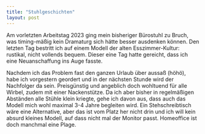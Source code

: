 ```yaml
---
title: "Stuhlgeschichten"
layout: post
---
```


Am vorletzten Arbeitstag 2023 ging mein bisheriger Bürostuhl zu Bruch, was timing-mäßig kein Dramaturg sich hätte besser ausdenken können. Den letzten Tag bestritt ich auf einem Modell der alten Esszimmer-Kultur: rustikal, nicht vollends bequem. Dieser eine Tag hatte gereicht, dass ich eine Neuanschaffung ins Auge fasste.

Nachdem ich das Problem fast den ganzen Urlaub über aussaß (höhö), habe ich vorgestern geordert und in der nächsten Stunde wird der Nachfolger da sein. Preisgünstig und angeblich doch wohltuend für alle Wirbel, zudem mit einer Nackenstütze. Da ich aber bisher in regelmäßigen Abständen alle Stühle klein kriegte, gehe ich davon aus, dass auch das Modell mich wohl maximal 3-4 Jahre begleiten wird. Ein Stehschreibtisch wäre eine Alternative, aber das ist vom Platz her nicht drin und ich will kein absurd kleines Modell, auf dass nicht mal der Monitor passt. Homeoffice ist doch manchmal eine Plage.